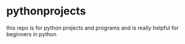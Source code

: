 # pythonprojects
this repo is for python projects and programs and is really helpful for beginners in python
